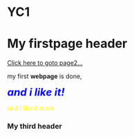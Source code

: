 # YC1
<html>

<head>
<title>This is my first page</title>
</head>


<body>

<h1>My firstpage header</h1>
<a href="file:///C:/Users/yxc5125/Desktop/practice%20html/secondpage.html" target="_blank">Click here to goto page2...<a><p>
my first <strong>webpage</strong> is done,
<p><strong><em><font color="blue" size = "5"> and i like it!</font></em></strong></p>
<!--<h2> My second header</h2>
my second header, <br />
 and i like it! <br /> -->
 <font color = "yellow">and I like it more</font> 
<h3> My third header</h3>


</body>

</html>